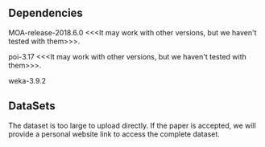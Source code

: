 ## Dependencies
MOA-release-2018.6.0 <<<It may work with other versions, but we haven't tested with them>>>.

poi-3.17 <<<It may work with other versions, but we haven't tested with them>>>.

weka-3.9.2

## DataSets
The dataset is too large to upload directly. If the paper is accepted, we will provide a personal website link to access the complete dataset.
